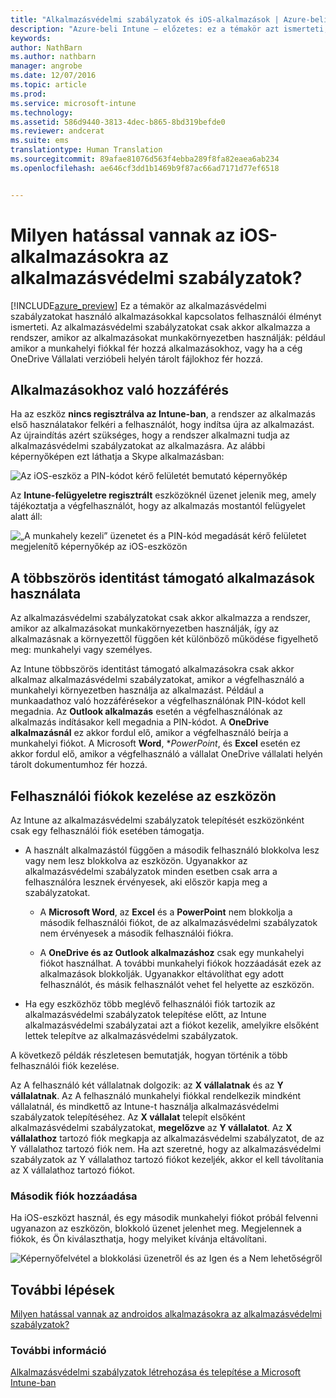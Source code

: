 ```yaml
---
title: "Alkalmazásvédelmi szabályzatok és iOS-alkalmazások | Azure-beli Intune – előzetes | Microsoft Docs"
description: "Azure-beli Intune – előzetes: ez a témakör azt ismerteti, hogy milyen hatással vannak az iOS-alkalmazásokra az alkalmazásvédelmi szabályzatok."
keywords: 
author: NathBarn
ms.author: nathbarn
manager: angrobe
ms.date: 12/07/2016
ms.topic: article
ms.prod: 
ms.service: microsoft-intune
ms.technology: 
ms.assetid: 586d9440-3813-4dec-b865-8bd319befde0
ms.reviewer: andcerat
ms.suite: ems
translationtype: Human Translation
ms.sourcegitcommit: 89afae81076d563f4ebba289f8fa82eaea6ab234
ms.openlocfilehash: ae646cf3dd1b1469b9f87ac66ad7171d77ef6518


---
```


# <a name="what-to-expect-when-your-ios-app-is-managed-by-app-protection-policies"></a>Milyen hatással vannak az iOS-alkalmazásokra az alkalmazásvédelmi szabályzatok?
[!INCLUDE[azure_preview](../includes/azure_preview.md)] Ez a témakör az alkalmazásvédelmi szabályzatokat használó alkalmazásokkal kapcsolatos felhasználói élményt ismerteti. Az alkalmazásvédelmi szabályzatokat csak akkor alkalmazza a rendszer, amikor az alkalmazásokat munkakörnyezetben használják: például amikor a munkahelyi fiókkal fér hozzá alkalmazásokhoz, vagy ha a cég OneDrive Vállalati verzióbeli helyén tárolt fájlokhoz fér hozzá.
##  <a name="accessing-apps"></a>Alkalmazásokhoz való hozzáférés

Ha az eszköz **nincs regisztrálva az Intune-ban**, a rendszer az alkalmazás első használatakor felkéri a felhasználót, hogy indítsa újra az alkalmazást.  Az újraindítás azért szükséges, hogy a rendszer alkalmazni tudja az alkalmazásvédelmi szabályzatokat az alkalmazásra. Az alábbi képernyőképen ezt láthatja a Skype alkalmazásban:


![Az iOS-eszköz a PIN-kódot kérő felületét bemutató képernyőkép](../media/ios-pin-prompt.png)

Az **Intune-felügyeletre regisztrált** eszközöknél üzenet jelenik meg, amely tájékoztatja a végfelhasználót, hogy az alkalmazás mostantól felügyelet alatt áll:

![„A munkahely kezeli” üzenetet és a PIN-kód megadását kérő felületet megjelenítő képernyőkép az iOS-eszközön](../media/ios-managed-devices-pin-prompt.png)

##  <a name="using-apps-with-multi-identity-support"></a>A többszörös identitást támogató alkalmazások használata

Az alkalmazásvédelmi szabályzatokat csak akkor alkalmazza a rendszer, amikor az alkalmazásokat munkakörnyezetben használják, így az alkalmazásnak a környezettől függően két különböző működése figyelhető meg: munkahelyi vagy személyes.  

Az Intune többszörös identitást támogató alkalmazásokra csak akkor alkalmaz alkalmazásvédelmi szabályzatokat, amikor a végfelhasználó a munkahelyi környezetben használja az alkalmazást.  Például a munkaadathoz való hozzáférésekor a végfelhasználónak PIN-kódot kell megadnia.  Az **Outlook alkalmazás** esetén a végfelhasználónak az alkalmazás indításakor kell megadnia a PIN-kódot. A **OneDrive alkalmazásnál** ez akkor fordul elő, amikor a végfelhasználó beírja a munkahelyi fiókot.  A Microsoft **Word**, **PowerPoint*, és **Excel** esetén ez akkor fordul elő, amikor a végfelhasználó a vállalat OneDrive vállalati helyén tárolt dokumentumhoz fér hozzá.
##  <a name="managing-user-accounts-on-the-device"></a>Felhasználói fiókok kezelése az eszközön

Az Intune az alkalmazásvédelmi szabályzatok telepítését eszközönként csak egy felhasználói fiók esetében támogatja.

* A használt alkalmazástól függően a második felhasználó blokkolva lesz vagy nem lesz blokkolva az eszközön. Ugyanakkor az alkalmazásvédelmi szabályzatok minden esetben csak arra a felhasználóra lesznek érvényesek, aki először kapja meg a szabályzatokat.
  * A **Microsoft Word**, az **Excel** és a **PowerPoint** nem blokkolja a második felhasználói fiókot, de az alkalmazásvédelmi szabályzatok nem érvényesek a második felhasználói fiókra.  

  * A **OneDrive és az Outlook alkalmazáshoz** csak egy munkahelyi fiókot használhat.  A további munkahelyi fiókok hozzáadását ezek az alkalmazások blokkolják.  Ugyanakkor eltávolíthat egy adott felhasználót, és másik felhasználót vehet fel helyette az eszközön.

* Ha egy eszközhöz több meglévő felhasználói fiók tartozik az alkalmazásvédelmi szabályzatok telepítése előtt, az Intune alkalmazásvédelmi szabályzatai azt a fiókot kezelik, amelyikre elsőként lettek telepítve az alkalmazásvédelmi szabályzatok.


A következő példák részletesen bemutatják, hogyan történik a több felhasználói fiók kezelése.

Az A felhasználó két vállalatnak dolgozik: az **X vállalatnak** és az **Y vállalatnak**. Az A felhasználó munkahelyi fiókkal rendelkezik mindként vállalatnál, és mindkettő az Intune-t használja alkalmazásvédelmi szabályzatok telepítéséhez. Az **X vállalat** telepít elsőként alkalmazásvédelmi szabályzatokat, **megelőzve** az **Y vállalatot**. Az **X vállalathoz** tartozó fiók megkapja az alkalmazásvédelmi szabályzatot, de az Y vállalathoz tartozó fiók nem. Ha azt szeretné, hogy az alkalmazásvédelmi szabályzatok az Y vállalathoz tartozó fiókot kezeljék, akkor el kell távolítania az X vállalathoz tartozó fiókot.
### <a name="adding-a-second-account"></a>Második fiók hozzáadása

Ha iOS-eszközt használ, és egy második munkahelyi fiókot próbál felvenni ugyanazon az eszközön, blokkoló üzenet jelenhet meg.  Megjelennek a fiókok, és Ön kiválaszthatja, hogy melyiket kívánja eltávolítani.

![Képernyőfelvétel a blokkolási üzenetről és az Igen és a Nem lehetőségről](../media/ios-switch-user.PNG)

## <a name="next-steps"></a>További lépések
[Milyen hatással vannak az androidos alkalmazásokra az alkalmazásvédelmi szabályzatok?](app-protection-enabled-android-apps.md)
### <a name="see-also"></a>További információ
[Alkalmazásvédelmi szabályzatok létrehozása és telepítése a Microsoft Intune-ban](app-protection-policies.md)



<!--HONumber=Feb17_HO1-->


